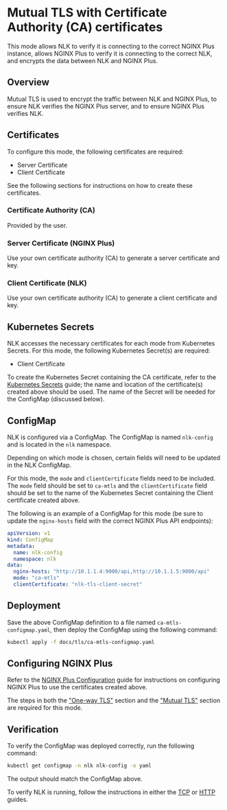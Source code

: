 # Mutual TLS with Certificate Authority (CA) certificates

This mode allows NLK to verify it is connecting to the correct NGINX Plus instance, allows NGINX Plus to verify it is connecting to the correct NLK, and encrypts the data between NLK and NGINX Plus.

## Overview

Mutual TLS is used to encrypt the traffic between NLK and NGINX Plus, to ensure NLK verifies the NGINX Plus server, and to ensure NGINX Plus verifies NLK.

## Certificates

To configure this mode, the following certificates are required:

- Server Certificate
- Client Certificate

See the following sections for instructions on how to create these certificates.

### Certificate Authority (CA)

Provided by the user.

### Server Certificate (NGINX Plus)

Use your own certificate authority (CA) to generate a server certificate and key.

### Client Certificate (NLK)

Use your own certificate authority (CA) to generate a client certificate and key.

## Kubernetes Secrets

NLK accesses the necessary certificates for each mode from Kubernetes Secrets. For this mode, the following Kubernetes Secret(s) are required:
- Client Certificate

To create the Kubernetes Secret containing the CA certificate, refer to the [Kubernetes Secrets](./KUBERNETES-SECRETS.md) guide;
the name and location of the certificate(s) created above should be used. The name of the Secret will be needed for the ConfigMap (discussed below).

## ConfigMap


NLK is configured via a ConfigMap. The ConfigMap is named `nlk-config` and is located in the `nlk` namespace.

Depending on which mode is chosen, certain fields will need to be updated in the NLK ConfigMap.

For this mode, the `mode` and `clientCertificate` fields need to be included. The `mode` field should be set to `ca-mtls` 
and the `clientCertificate` field should be set to the name of the Kubernetes Secret containing the Client certificate created above.

The following is an example of a ConfigMap for this mode (be sure to update the `nginx-hosts` field with the correct NGINX Plus API endpoints):

```yaml
apiVersion: v1
kind: ConfigMap
metadata:
  name: nlk-config
  namespace: nlk
data:
  nginx-hosts: "http://10.1.1.4:9000/api,http://10.1.1.5:9000/api"
  mode: "ca-mtls"
  clientCertificate: "nlk-tls-client-secret"
```

## Deployment

Save the above ConfigMap definition to a file named `ca-mtls-configmap.yaml`, then deploy the ConfigMap using the following command:

```bash
kubectl apply -f docs/tls/ca-mtls-configmap.yaml
```

## Configuring NGINX Plus

Refer to the [NGINX Plus Configuration](./NGINX-PLUS-CONFIGURATION.md) guide for instructions on configuring NGINX Plus to use the certificates created above.

The steps in both the ["One-way TLS"](./NGINX-PLUS-CONFIGURATION.md#one-way-tls) section and the ["Mutual TLS"](./NGINX-PLUS-CONFIGURATION.md#mutual-tls) section are required for this mode.

## Verification

To verify the ConfigMap was deployed correctly, run the following command:

```bash
kubectl get configmap -n nlk nlk-config -o yaml
```

The output should match the ConfigMap above.

To verify NLK is running, follow the instructions in either the [TCP](../tcp/tcp-installation-guide.md) or [HTTP](../http/http-installation-guide.md) guides.

